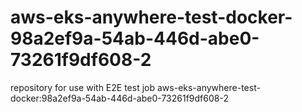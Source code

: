 # aws-eks-anywhere-test-docker-98a2ef9a-54ab-446d-abe0-73261f9df608-2
repository for use with E2E test job aws-eks-anywhere-test-docker:98a2ef9a-54ab-446d-abe0-73261f9df608-2
